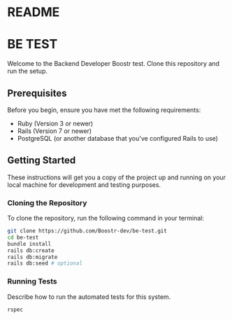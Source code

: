 # README

# BE TEST

Welcome to the Backend Developer Boostr test. Clone this repository and run the setup.

## Prerequisites

Before you begin, ensure you have met the following requirements:
- Ruby (Version 3 or newer)
- Rails (Version 7 or newer)
- PostgreSQL (or another database that you've configured Rails to use)

## Getting Started

These instructions will get you a copy of the project up and running on your local machine for development and testing purposes.

### Cloning the Repository

To clone the repository, run the following command in your terminal:

```bash
git clone https://github.com/Boostr-dev/be-test.git
cd be-test
bundle install
rails db:create
rails db:migrate
rails db:seed # optional
```
### Running Tests
Describe how to run the automated tests for this system.

```bash
rspec
```
